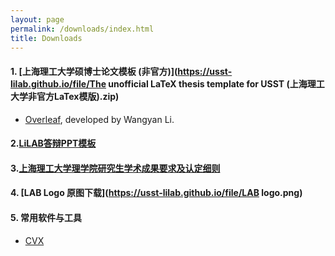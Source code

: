 ```yaml
---
layout: page
permalink: /downloads/index.html
title: Downloads
---
```


#### 1. [上海理工大学硕博士论文模板 (非官方)](https://usst-lilab.github.io/file/The unofficial LaTeX thesis template for USST (上海理工大学非官方LaTex模版).zip)

- [Overleaf](https://www.overleaf.com/latex/templates/the-unofficial-latex-thesis-template-for-usst-shang-hai-li-gong-da-xue-fei-guan-fang-latexmo-ban/zwkphyybmjyv), developed by Wangyan Li.

#### 2.[LiLAB答辩PPT模板](https://usst-lilab.github.io/file/实验室PPT模板.pptx)

#### 3.[上海理工大学理学院研究生学术成果要求及认定细则](https://lxy.usst.edu.cn/_upload/article/files/96/f7/b92529b8477d842915ff8a18c605/166ee643-c193-4827-ac5c-ae328304e881.pdf)

#### 4. [LAB Logo 原图下载](https://usst-lilab.github.io/file/LAB logo.png)

#### 5. 常用软件与工具

- [CVX](https://cvxr.com/cvx/)

